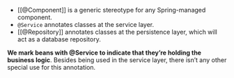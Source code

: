 - [[@Component]] is a generic stereotype for any Spring-managed component.
- `@Service` annotates classes at the service layer.
- [[@Repository]] annotates classes at the persistence layer, which will act as a database repository.

**We mark beans with @Service to indicate that they’re holding the business logic**. Besides being used in the service layer, there isn’t any other special use for this annotation.

